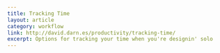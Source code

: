 ```yaml
---
title: Tracking Time
layout: article
category: workflow
link: http://david.darn.es/productivity/tracking-time/
excerpt: Options for tracking your time when you're designin' solo
---
```

